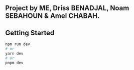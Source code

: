 ## Project by ME, Driss BENADJAL, Noam SEBAHOUN & Amel CHABAH.

## Getting Started

```bash
npm run dev
# or
yarn dev
# or
pnpm dev

```
